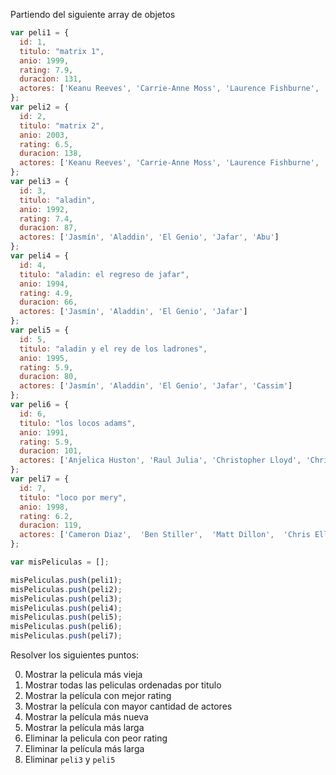 
Partiendo del siguiente array de objetos

```js
var peli1 = {
  id: 1,
  titulo: "matrix 1",
  anio: 1999,
  rating: 7.9,
  duracion: 131,
  actores: ['Keanu Reeves', 'Carrie‑Anne Moss', 'Laurence Fishburne', 'Hugo Weaving']
};
var peli2 = {
  id: 2,
  titulo: "matrix 2",
  anio: 2003,
  rating: 6.5,
  duracion: 138,
  actores: ['Keanu Reeves', 'Carrie‑Anne Moss', 'Laurence Fishburne', 'Hugo Weaving', 'Monica Bellucci']
};
var peli3 = {
  id: 3,
  titulo: "aladin",
  anio: 1992,
  rating: 7.4,
  duracion: 87,
  actores: ['Jasmín', 'Aladdin', 'El Genio', 'Jafar', 'Abu']
};
var peli4 = {
  id: 4,
  titulo: "aladin: el regreso de jafar",
  anio: 1994,
  rating: 4.9,
  duracion: 66,
  actores: ['Jasmín', 'Aladdin', 'El Genio', 'Jafar']
};
var peli5 = {
  id: 5,
  titulo: "aladin y el rey de los ladrones",
  anio: 1995,
  rating: 5.9,
  duracion: 80,
  actores: ['Jasmín', 'Aladdin', 'El Genio', 'Jafar', 'Cassim']
};
var peli6 = {
  id: 6,
  titulo: "los locos adams",
  anio: 1991,
  rating: 5.9,
  duracion: 101,
  actores: ['Anjelica Huston', 'Raul Julia', 'Christopher Lloyd', 'Christina Ricci', 'Elizabeth Wilson', 'Dan Hedaya', 'Jimmy Workman', 'Judith Malina']
};
var peli7 = {
  id: 7,
  titulo: "loco por mery",
  anio: 1998,
  rating: 6.2,
  duracion: 119,
  actores: ['Cameron Diaz',  'Ben Stiller',  'Matt Dillon',  'Chris Elliott',  'Lee Evans',  'Lin Shaye', 'W. Earl Brown',  'Keith David',  'Markie Post',  'Brett Favre',  'Harland Williams', 'Jeffrey Tambor',  'Richard Jenkins',  'Sarah Silverman',  'Jonathan Richman']
};

var misPeliculas = [];

misPeliculas.push(peli1);
misPeliculas.push(peli2);
misPeliculas.push(peli3);
misPeliculas.push(peli4);
misPeliculas.push(peli5);
misPeliculas.push(peli6);
misPeliculas.push(peli7);
```

Resolver los siguientes puntos:

0. Mostrar la pelicula más vieja
1. Mostrar todas las peliculas ordenadas por titulo
2. Mostrar la película con mejor rating
3. Mostrar la película con mayor cantidad de actores
4. Mostrar la película más nueva
5. Mostrar la película más larga
6. Eliminar la pelicula con peor rating
7. Eliminar la película más larga
8. Eliminar `peli3` y `peli5`